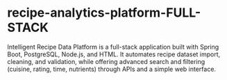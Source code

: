 # recipe-analytics-platform-FULL-STACK
Intelligent Recipe Data Platform is a full-stack application built with Spring Boot, PostgreSQL, Node.js, and HTML. It automates recipe dataset import, cleaning, and validation, while offering advanced search and filtering (cuisine, rating, time, nutrients) through APIs and a simple web interface.
